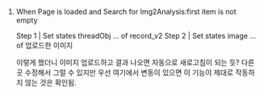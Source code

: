 1. When Page is loaded and Search for Img2Analysis:first item is not empty
   
   Step 1 | Set states threadObj ... of record_v2
   Step 2 | Set states image ... of 업로드한 이미지

    이렇게 했더니 이미지 업로드하고 결과 나오면 자동으로 새로고침이 되는 듯?
    다른 곳 수정해서 그럴 수 있지만 우선 여기에서 변동이 있으면 이 기능이 제대로 작동하지 않는 것은 확인됨.